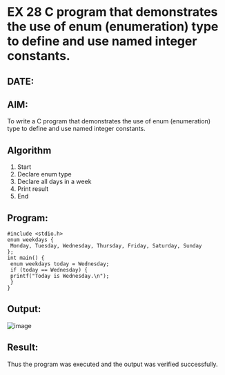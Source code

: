 # EX 28 C program that demonstrates the use of enum (enumeration) type to define and use named integer constants.
## DATE:
## AIM:
To write a C program that demonstrates the use of enum (enumeration) type to define and use named integer constants.

## Algorithm
1. Start
2. Declare enum type
3. Declare all days in a week
4. Print result
5. End
  

## Program:
```
#include <stdio.h>
enum weekdays {
 Monday, Tuesday, Wednesday, Thursday, Friday, Saturday, Sunday
};
int main() {
 enum weekdays today = Wednesday;
 if (today == Wednesday) {
 printf("Today is Wednesday.\n");
 }
}
```

## Output:

![image](https://github.com/user-attachments/assets/c9238f09-ab74-4a04-b251-fc5eabf16a42)


## Result:
Thus the program was executed and the output was verified successfully.
